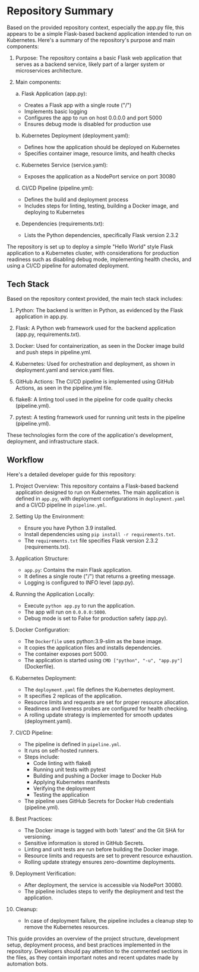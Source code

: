 # Repository Summary

Based on the provided repository context, especially the app.py file, this appears to be a simple Flask-based backend application intended to run on Kubernetes. Here's a summary of the repository's purpose and main components:

1. Purpose:
   The repository contains a basic Flask web application that serves as a backend service, likely part of a larger system or microservices architecture.

2. Main components:

   a. Flask Application (app.py):
   - Creates a Flask app with a single route ("/")
   - Implements basic logging
   - Configures the app to run on host 0.0.0.0 and port 5000
   - Ensures debug mode is disabled for production use

   b. Kubernetes Deployment (deployment.yaml):
   - Defines how the application should be deployed on Kubernetes
   - Specifies container image, resource limits, and health checks

   c. Kubernetes Service (service.yaml):
   - Exposes the application as a NodePort service on port 30080

   d. CI/CD Pipeline (pipeline.yml):
   - Defines the build and deployment process
   - Includes steps for linting, testing, building a Docker image, and deploying to Kubernetes

   e. Dependencies (requirements.txt):
   - Lists the Python dependencies, specifically Flask version 2.3.2

The repository is set up to deploy a simple "Hello World" style Flask application to a Kubernetes cluster, with considerations for production readiness such as disabling debug mode, implementing health checks, and using a CI/CD pipeline for automated deployment.

## Tech Stack
Based on the repository context provided, the main tech stack includes:

1. Python: The backend is written in Python, as evidenced by the Flask application in app.py.

2. Flask: A Python web framework used for the backend application (app.py, requirements.txt).

3. Docker: Used for containerization, as seen in the Docker image build and push steps in pipeline.yml.

4. Kubernetes: Used for orchestration and deployment, as shown in deployment.yaml and service.yaml files.

5. GitHub Actions: The CI/CD pipeline is implemented using GitHub Actions, as seen in the pipeline.yml file.

6. flake8: A linting tool used in the pipeline for code quality checks (pipeline.yml).

7. pytest: A testing framework used for running unit tests in the pipeline (pipeline.yml).

These technologies form the core of the application's development, deployment, and infrastructure stack.

## Workflow
Here's a detailed developer guide for this repository:

1. Project Overview:
This repository contains a Flask-based backend application designed to run on Kubernetes. The main application is defined in `app.py`, with deployment configurations in `deployment.yaml` and a CI/CD pipeline in `pipeline.yml`.

2. Setting Up the Environment:
   - Ensure you have Python 3.9 installed.
   - Install dependencies using `pip install -r requirements.txt`.
   - The `requirements.txt` file specifies Flask version 2.3.2 (requirements.txt).

3. Application Structure:
   - `app.py`: Contains the main Flask application.
   - It defines a single route ("/") that returns a greeting message.
   - Logging is configured to INFO level (app.py).

4. Running the Application Locally:
   - Execute `python app.py` to run the application.
   - The app will run on `0.0.0.0:5000`.
   - Debug mode is set to False for production safety (app.py).

5. Docker Configuration:
   - The `Dockerfile` uses python:3.9-slim as the base image.
   - It copies the application files and installs dependencies.
   - The container exposes port 5000.
   - The application is started using `CMD ["python", "-u", "app.py"]` (Dockerfile).

6. Kubernetes Deployment:
   - The `deployment.yaml` file defines the Kubernetes deployment.
   - It specifies 2 replicas of the application.
   - Resource limits and requests are set for proper resource allocation.
   - Readiness and liveness probes are configured for health checking.
   - A rolling update strategy is implemented for smooth updates (deployment.yaml).

7. CI/CD Pipeline:
   - The pipeline is defined in `pipeline.yml`.
   - It runs on self-hosted runners.
   - Steps include:
     - Code linting with flake8
     - Running unit tests with pytest
     - Building and pushing a Docker image to Docker Hub
     - Applying Kubernetes manifests
     - Verifying the deployment
     - Testing the application
   - The pipeline uses GitHub Secrets for Docker Hub credentials (pipeline.yml).

8. Best Practices:
   - The Docker image is tagged with both 'latest' and the Git SHA for versioning.
   - Sensitive information is stored in GitHub Secrets.
   - Linting and unit tests are run before building the Docker image.
   - Resource limits and requests are set to prevent resource exhaustion.
   - Rolling update strategy ensures zero-downtime deployments.

9. Deployment Verification:
   - After deployment, the service is accessible via NodePort 30080.
   - The pipeline includes steps to verify the deployment and test the application.

10. Cleanup:
    - In case of deployment failure, the pipeline includes a cleanup step to remove the Kubernetes resources.

This guide provides an overview of the project structure, development setup, deployment process, and best practices implemented in the repository. Developers should pay attention to the commented sections in the files, as they contain important notes and recent updates made by automation bots.

